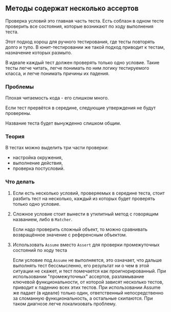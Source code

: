 ## Методы содержат несколько ассертов
Проверка условий это главная часть теста. Есть соблазн в одном тесте проверить все состояния, которые возникают по ходу выполнения теста. 

Этот подход хорош для ручного тестирования, где тесты повторять долго и тупо. В юнит-тестировании же такой подход приводит к тестам, назначение которых размыто. 

В идеале каждый тест должен проверять только одно условие. Такие тесты легче читать, легче понимать по ним логику тестируемого класса, и легче понимать причины их падения.

### Проблемы
Плохая читаемость кода - его слишком много.

Если тест прервётся в середине, следующие утверждения не будут проверены.

Название теста будет вынужденно слишком общим.

### Теория
В тестах можно выделить три части проверки: 
- настройка окружения, 
- выполнение действия, 
- проверка постусловий.

### Что делать

1. Если есть несколько условий, проверяемых в середине теста, стоит разбить тест на несколько, каждый из которых будет проверять только одно условие.

2. Сложное условие стоит вынести в утилитный метод с говорящим названием, либо в `Matcher`.
   
   Если надо проверить сложный объект, то можно сравнивать возвращённое значение с референсным объектом.

3. Использовать `Assume` вместо `Assert` для проверки промежуточных состояний по ходу теста
   
   Если условие под `Assume` не выполняется, это означает, что дальше выполнять тест бессмысленно, его результат ни о чем в этой ситуации не скажет, и тест помечается как проигнорированный. При использовании "промежуточных" ассертов, разламывание ключевой функциональности, от которой зависят несколько тестов, приводит к падению всех этих тестов. При использовании Assume же падает (в идеале) только один, ответственный непосредственно за сломанную функциональность, а остальные скипаются. При таком диагнозе легче локализовать проблему.
